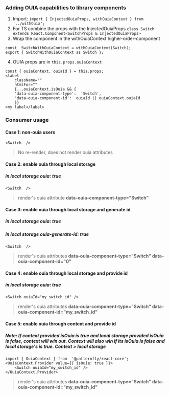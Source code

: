 ### Adding OUIA capabilities to library components

1.  Import: `import { InjectedOuiaProps, withOuiaContext } from '../withOuia';`
2.  For TS combine the props with the InjectedOuiaProps `class Switch extends React.Component<SwitchProps & InjectedOuiaProps>`
3.  Wrap the component in the withOuiaContext higher-order-component

```
const  SwitchWithOuiaContext = withOuiaContext(Switch);
export { SwitchWithOuiaContext as Switch };
```

4.  OUIA props are in `this.props.ouiaContext`

```
const { ouiaContext, ouiaId } = this.props;
<label
	className=""
	htmlFor=""
	{...ouiaContext.isOuia && {
	'data-ouia-component-type':  'Switch',
	'data-ouia-component-id':  ouiaId || ouiaContext.ouiaId
	}}
>my label</label>
```

### Consumer usage

#### Case 1: non-ouia users

```
<Switch  />
```

> No re-render, does not render ouia attributes

#### Case 2: enable ouia through local storage

##### in local storage _ouia: true_

```
<Switch  />
```

> render's ouia attribute **data-ouia-component-type="Switch"**

#### Case 3: enable ouia through local storage and generate id

##### in local storage _ouia: true_

##### in local storage _ouia-generate-id: true_

```
<Switch  />
```

> render's ouia attributes **data-ouia-component-type="Switch" data-ouia-component-id="0"**

#### Case 4: enable ouia through local storage and provide id

##### in local storage _ouia: true_

```
<Switch ouiaId="my_switch_id" />
```

> render's ouia attributes **data-ouia-component-type="Switch" data-ouia-component-id="my_switch_id"**

#### Case 5: enable ouia through context and provide id

##### Note: If context provided _isOuia_ is true and local storage provided _isOuia_ is false, context will win out. Context will also win if its _isOuia_ is false and local storage's is true. Context > local storage

```
import { OuiaContext } from  '@patternfly/react-core';
<OuiaContext.Provider value={{ isOuia: true }}>
	<Switch ouiaId="my_switch_id" />
</OuiaContext.Provider>
```

> render's ouia attributes **data-ouia-component-type="Switch" data-ouia-component-id="my_switch_id"**
